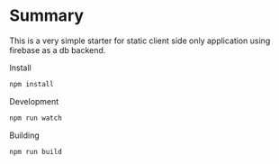 # Summary

This is a very simple starter for static client side only application using firebase as a db backend.

Install

```bash
npm install
```


Development

```bash
npm run watch
```

Building

```bash
npm run build
```
